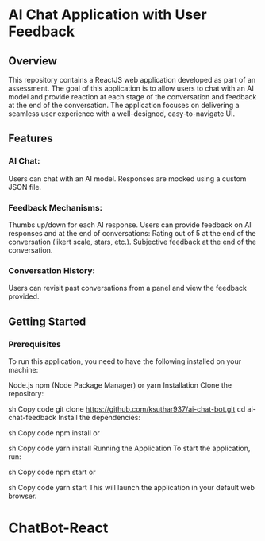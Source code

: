 # AI Chat Application with User Feedback

## Overview

This repository contains a ReactJS web application developed as part of an assessment.
The goal of this application is to allow users to chat with an AI model and provide reaction at each stage of the conversation and feedback at the end of the conversation.
The application focuses on delivering a seamless user experience with a well-designed, easy-to-navigate UI.

## Features

### AI Chat:

Users can chat with an AI model. Responses are mocked using a custom JSON file.

### Feedback Mechanisms:

Thumbs up/down for each AI response.
Users can provide feedback on AI responses and at the end of conversations:
Rating out of 5 at the end of the conversation (likert scale, stars, etc.).
Subjective feedback at the end of the conversation.

### Conversation History:

Users can revisit past conversations from a panel and view the feedback provided.

## Getting Started

### Prerequisites

To run this application, you need to have the following installed on your machine:

Node.js
npm (Node Package Manager) or yarn
Installation
Clone the repository:

sh
Copy code
git clone https://github.com/ksuthar937/ai-chat-bot.git
cd ai-chat-feedback
Install the dependencies:

sh
Copy code
npm install
or

sh
Copy code
yarn install
Running the Application
To start the application, run:

sh
Copy code
npm start
or

sh
Copy code
yarn start
This will launch the application in your default web browser.
# ChatBot-React
